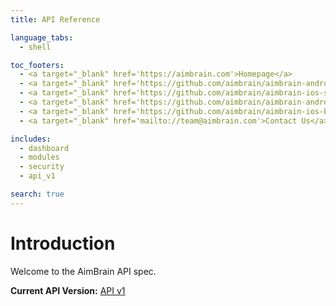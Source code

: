 ```yaml
---
title: API Reference

language_tabs:
  - shell

toc_footers:
  - <a target="_blank" href='https://aimbrain.com'>Homepage</a>
  - <a target="_blank" href='https://github.com/aimbrain/aimbrain-android-sdk'>Android SDK</a>
  - <a target="_blank" href='https://github.com/aimbrain/aimbrain-ios-sdk'>iOS SDK</a>
  - <a target="_blank" href='https://github.com/aimbrain/aimbrain-android-banking-demo'>Android Reference Implementation</a>
  - <a target="_blank" href='https://github.com/aimbrain/aimbrain-ios-banking-demo'>iOS Reference Implementation</a>
  - <a target="_blank" href='mailto://team@aimbrain.com'>Contact Us</a>

includes:
  - dashboard
  - modules
  - security
  - api_v1

search: true
---
```


# Introduction

Welcome to the AimBrain API spec.

**Current API Version:** [API v1](#api-v1)
